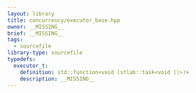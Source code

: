 ```yaml
---
layout: library
title: concurrency/executor_base.hpp
owner: __MISSING__
brief: __MISSING__
tags:
  - sourcefile
library-type: sourcefile
typedefs:
  executor_t:
    definition: std::function<void (stlab::task<void ()>)>
    description: __MISSING__
---
```

